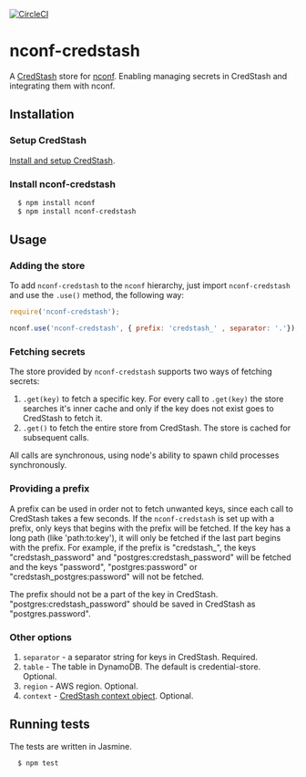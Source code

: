 [![CircleCI](https://circleci.com/gh/bookmd/nconf-credstash.svg?style=svg)](https://circleci.com/gh/bookmd/nconf-credstash)

# nconf-credstash
A [CredStash](https://github.com/fugue/credstash) store for [nconf](https://github.com/indexzero/nconf).
Enabling managing secrets in CredStash and integrating them with nconf.

## Installation
### Setup CredStash
[Install and setup CredStash](https://github.com/fugue/credstash#setup).

### Install nconf-credstash
``` bash
  $ npm install nconf
  $ npm install nconf-credstash
```
## Usage
### Adding the store
To add `nconf-credstash` to the `nconf` hierarchy, just import `nconf-credstash` and use the `.use()` method, the following way:
```javascript
require('nconf-credstash');

nconf.use('nconf-credstash', { prefix: 'credstash_' , separator: '.'});
```
### Fetching secrets
The store provided by `nconf-credstash` supports two ways of fetching secrets:

1. `.get(key)` to fetch a specific key. For every call to `.get(key)` the store searches it's inner cache and only if the key does not exist goes to CredStash to fetch it.
2. `.get()` to fetch the entire store from CredStash. The store is cached for subsequent calls.

All calls are synchronous, using node's ability to spawn child processes synchronously.

### Providing a prefix
A prefix can be used in order not to fetch unwanted keys, since each call to CredStash takes a few seconds.
If the `nconf-credstash` is set up with a prefix, only keys that begins with the prefix will be fetched. If the key has a long path (like 'path:to:key'), it will only be fetched if the last part begins with the prefix. 
For example, if the prefix is "credstash_", the keys "credstash_password" and "postgres:credstash_password" will be fetched and the keys "password", "postgres:password" or "credstash_postgres:password" will not be fetched. 

The prefix should not be a part of the key in CredStash. "postgres:credstash_password" should be saved in CredStash as "postgres.password".

### Other options
1. `separator` - a separator string for keys in CredStash. Required.
2. `table` - The table in DynamoDB. The default is credential-store. Optional.
3. `region` - AWS region. Optional.
4. `context` - [CredStash context object](https://github.com/fugue/credstash#controlling-and-auditing-secrets). Optional.

## Running tests
The tests are written in Jasmine.
``` bash
  $ npm test
```

